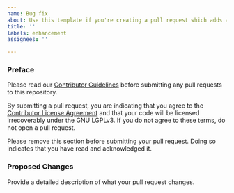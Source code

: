 ```yaml
---
name: Bug fix
about: Use this template if you're creating a pull request which adds a feature or other enhancement
title: ''
labels: enhancement
assignees: ''

---
```


### Preface

Please read our [Contributor Guidelines](https://github.com/NoComment1105/SmoothBedrock-by-Blayyke/blob/1.16.2%2B/main/CONTRIBUTING.md) before
submitting any pull requests to this repository.

By submitting a pull request, you are indicating that you agree to the [Contributor License Agreement](https://github.com/NoComment1105/SmoothBedrock-by-Blayyke/blob/1.16.2%2B/main/CONTRIBUTING.md#contributor-license-agreement-cla)
and that your code will be licensed irrecoverably under the GNU LGPLv3. If you do not agree to these terms, do not open
a pull request.

Please remove this section before submitting your pull request. Doing so indicates that you have read and acknowledged it.

### Proposed Changes
Provide a detailed description of what your pull request changes.

